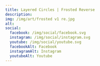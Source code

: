 ```yaml
---
title: Layered Circles | Frosted Reverse
description: 
img: /img/art/frosted v1 re.jpg
alt: 
social:
  facebook: /img/social/facebook.svg
  instagram: /img/social/instagram.svg
  youtube: /img/social/youtube.svg
  facebookAlt: Facebook
  instagramAlt: Instagram
  youtubeAlt: Youtube
---
```


